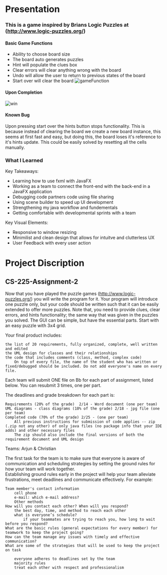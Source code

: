 # Presentation
### This is a game inspired by Brians Logic Puzzles at (http://www.logic-puzzles.org/)
#### Basic Game Functions
- Ability to choose board size
- The board auto generates puzzles
- Hint will populate the clues box
- Clear errors will clear anything wrong with the board
- Undo will allow the user to return to previous states of the board
- Start over will clear the board
![gameFunction](https://cdn.discordapp.com/attachments/857973303880187916/950453575279067146/show.gif)
#### Upon Completion
![win](https://cdn.discordapp.com/attachments/857973303880187916/950453575673327666/win.gif)
#### Known Bug
Upon pressing start over the hints button stops functionality. This is because instead of clearing the board we create a new board instance, this seems at first fast and easy, but doing this, the board loses it's reference to it's hints update. This could be easily solved by resetting all the cells manually.
### What I Learned

Key Takeaways:
- Learning how to use fxml with JavaFX
- Working as a team to connect the front-end with the back-end in a JavaFX application
- Debugging code partners code using file sharing 
- Using scene builder to speed up UI development
- Strengthening my java workflow and fundementals
- Getting comfortable with developmental sprints with a team

Key Visual Elements:
- Responsive to window resizing
- Minimilist and clean design that allows for intuitve and clutterless UX
- User Feedback with every user action
# Project Discription
## CS-225-Assignment-2

Now that you have played the puzzle games (http://www.logic-puzzles.org/) you will write the program for it.
Your program will introduce one puzzle only, but your code should be written such that it can be easily extended to offer more puzzles.
Note that, you need to provide clues, clear errors, and hints functionality; the same way that was given in the puzzles you solved. The GUI can be simple, but have the essential parts.
Start with an easy puzzle with 3x4 grid.

Your final product includes:

    the list of 20 requirements, fully organized, complete, well written and edited
    the UML design for classes and their relationships
    the code that includes comments (class, method, complex code)
        On top of every file, the name of the student who has written or fixed/debugged should be included. Do not add everyone's name on every file.


Each team will submit ONE file on Bb for each part of assignment, listed below. You can resubmit 3 times, one per part.

The deadlines and grade breakdown for each part is:

    Requirements (20% of the grade)  2/14 - Word document (one per team)
    UML diagrams - class diagrams (10% of the grade) 2/18 - jpg file (one per team)
    Completed code (70% of the grade) 2/25 - (one per team)
        All previous instructions for submission of code applies -- zip (.zip not any other) of only java files (no package info that your IDE adds) and other necessary files
        The zip should also include the final versions of both the requirement document and UML design

Teams:
Arjun & Christian

The first task for the team is to make sure that everyone is aware of communication and scheduling strategies by setting the ground rules for how your team will work together.  
Establishing ground rules early in the project will help your team alleviate frustrations, meet deadlines and communicate effectively. For example:

    Team member's contact information
        cell phone
        e-mail: which e-mail address?
        Other methods
    How will you contact each other? When will you respond?
        the best day, time, and method to reach each other
        what is everyone’s schedule?
            if your teammates are trying to reach you, how long to wait before you respond?
    What are the basic rules (general expectations for every member) for teamwork to keep the project going?
    How can the team manage any issues with timely and effective communication?
    What are some of the strategies that will be used to keep the project on task

        everyone adheres to deadlines set by the team
        majority rules
        treat each other with respect and professionalism
